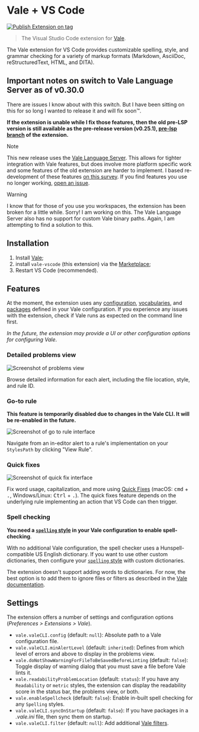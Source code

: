 # Vale + VS Code

[![Publish Extension on tag](https://github.com/ChrisChinchilla/vale-vscode/actions/workflows/publishTags.yml/badge.svg)](https://github.com/ChrisChinchilla/vale-vscode/actions/workflows/publishTags.yml)

> The Visual Studio Code extension for [Vale](https://github.com/errata-ai/vale).

The Vale extension for VS Code provides customizable spelling, style, and grammar checking for a variety of markup formats (Markdown, AsciiDoc, reStructuredText, HTML, and DITA).

## Important notes on switch to Vale Language Server as of v0.30.0

There are issues I know about with this switch. But I have been sitting on this for so long I wanted to release it and will fix soon™️.

**If the extension is unable while I fix those features, then the old pre-LSP version is still available as the pre-release version (v0.25.1), [pre-lsp branch](https://github.com/ChrisChinchilla/vale-vscode/tree/chrischinch/pre-lsp) of the extension.**

> [!NOTE]
> This new release uses the [Vale Language Server](https://github.com/errata-ai/vale-ls). This allows for tighter integration with Vale features, but does involve more platform specific work and some features of the old extension are harder to implement.
> I based re-development of these features [on this survey](https://github.com/ChrisChinchilla/vale-vscode/discussions/50). If you find features you use no longer working, [open an issue](https://github.com/ChrisChinchilla/vale-vscode/issues/new).

> [!WARNING]
> I know that for those of you use you workspaces, the extension has been broken for a little while. Sorry! I am working on this.
> The Vale Language Server also has no support for custom Vale binary paths. Again, I am attempting to find a solution to this.

## Installation

1. Install [Vale](https://vale.sh/docs/vale-cli/installation/);
2. install `vale-vscode` (this extension) via the [Marketplace](https://marketplace.visualstudio.com/items?itemName=chrischinchilla.vale-vscode);
3. Restart VS Code (recommended).

## Features

At the moment, the extension uses any [configuration](https://vale.sh/docs/topics/config/), [vocabularies](https://vale.sh/docs/topics/vocab/), and [packages](https://vale.sh/docs/topics/packages/) defined in your Vale configuration. If you experience any issues with the extension, check if Vale runs as expected on the command line first.

_In the future, the extension may provide a UI or other configuration options for configuring Vale_.

### Detailed problems view

![Screenshot of problems view](https://user-images.githubusercontent.com/8785025/89956665-76c9fa80-dbea-11ea-9eba-3f272a5a26e5.png)

Browse detailed information for each alert, including the file location, style, and rule ID.

### Go-to rule

**This feature is temporarily disabled due to changes in the Vale CLI. It will be re-enabled in the future.**

![Screenshot of go to rule interface](https://user-images.githubusercontent.com/8785025/89956857-d1635680-dbea-11ea-8e50-8e2715721e5d.png)

Navigate from an in-editor alert to a rule's implementation on your `StylesPath` by clicking "View Rule".

### Quick fixes

![Screenshot of quick fix interface](https://user-images.githubusercontent.com/8785025/89957413-2eabd780-dbec-11ea-97e1-9a04bce950ce.png)

Fix word usage, capitalization, and more using [Quick Fixes](https://code.visualstudio.com/docs/editor/refactoring#_code-actions-quick-fixes-and-refactorings) (macOS: <kbd>cmd</kbd> + <kbd>.</kbd>, Windows/Linux: <kbd>Ctrl</kbd> + <kbd>.</kbd>). The quick fixes feature depends on the underlying rule implementing an action that VS Code can then trigger.

### Spell checking

**You need a [`spelling` style](https://vale.sh/docs/topics/styles/#spelling) in your Vale configuration to enable spell-checking**.

With no additional Vale configuration, the spell checker uses a Hunspell-compatible US English dictionary. If you want to use other custom dictionaries, then configure your [`spelling` style](https://vale.sh/docs/topics/styles/#spelling) with custom dictionaries.

The extension doesn't support adding words to dictionaries. For now, the best option is to add them to ignore files or filters as described in the [Vale documentation](https://vale.sh/docs/topics/styles/#spelling).

## Settings

The extension offers a number of settings and configuration options (_Preferences > Extensions > Vale_).

- `vale.valeCLI.config` (default: `null`): Absolute path to a Vale configuration file.
- `vale.valeCLI.minAlertLevel` (default: `inherited`): Defines from which level of errors and above to display in the problems view.
- `vale.doNotShowWarningForFileToBeSavedBeforeLinting` (default: `false`): Toggle display of warning dialog that you must save a file before Vale lints it.
- `vale.readabilityProblemLocation` (default: `status`): If you have any `Readability` or `metric` styles, the extension can display the readability score in the status bar, the problems view, or both.
- `vale.enableSpellcheck` (default: `false`): Enable in-built spell checking for any `Spelling` styles.
- `vale.valeCLI.syncOnStartup` (default: `false`): If you have packages in a _.vale.ini_ file, then sync them on startup.
- `vale.valeCLI.filter` (default: `null`): Add additional [Vale filters](https://vale.sh/docs/filters).